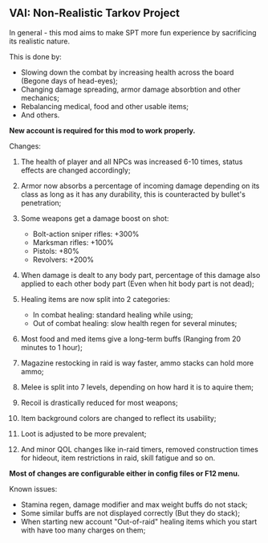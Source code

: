 ## VAI: Non-Realistic Tarkov Project

 
In general - this mod aims to make SPT more fun experience by sacrificing its realistic nature.

  

This is done by:

- Slowing down the combat by increasing health across the board (Begone days of head-eyes);
- Changing damage spreading, armor damage absorbtion and other mechanics;
- Rebalancing medical, food and other usable items;
- And others.

  

**New account is required for this mod to work properly.**

  

Changes:

1. The health of player and all NPCs was increased 6-10 times, status effects are changed accordingly;
2. Armor now absorbs a percentage of incoming damage depending on its class as long as it has any durability, this is counteracted by bullet's penetration;
3. Some weapons get a damage boost on shot:
	- Bolt-action sniper rifles: +300%
	- Marksman rifles: +100%
	- Pistols: +80%
	- Revolvers: +200%

4. When damage is dealt to any body part, percentage of this damage also applied to each other body part (Even when hit body part is not dead);

5. Healing items are now split into 2 categories:
	- In combat healing: standard healing while using;
	- Out of combat healing: slow health regen for several minutes;

6. Most food and med items give a long-term buffs (Ranging from 20 minutes to 1 hour);

7. Magazine restocking in raid is way faster, ammo stacks can hold more ammo;

8. Melee is split into 7 levels, depending on how hard it is to aquire them;

9. Recoil is drastically reduced for most weapons;

10. Item background colors are changed to reflect its usability;

11. Loot is adjusted to be more prevalent;

12. And minor QOL changes like in-raid timers, removed construction times for hideout, item restrictions in raid, skill fatigue and so on.

**Most of changes are configurable either in config files or F12 menu.**

  

Known issues:
- Stamina regen, damage modifier and max weight buffs do not stack;
- Some similar buffs are not displayed correctly (But they do stack);
- When starting new account "Out-of-raid" healing items which you start with have too many charges on them;
